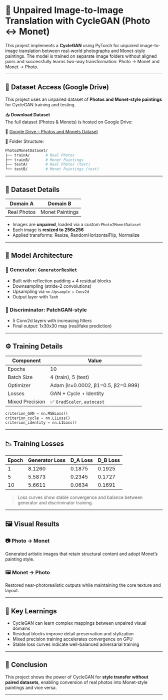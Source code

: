 # 🎨 Unpaired Image-to-Image Translation with CycleGAN (Photo ↔ Monet)

This project implements a **CycleGAN** using PyTorch for unpaired image-to-image translation between real-world photographs and Monet-style paintings. The model is trained on separate image folders without aligned pairs and successfully learns two-way transformation: Photo → Monet and Monet → Photo.

---

## 📂 Dataset Access (Google Drive)

This project uses an unpaired dataset of **Photos and Monet-style paintings** for CycleGAN training and testing.

📥 **Download Dataset**  
The full dataset (Photos & Monets) is hosted on Google Drive:

🔗 [Google Drive – Photos and Monets Dataset](https://drive.google.com/drive/folders/1KkSYKqdmO1GE6gSP38UCsOrYZ7QUGj-x?usp=sharing)

📁 Folder Structure:

```bash
Photo2MonetDataset/
├── trainA/       # Real Photos
├── trainB/       # Monet Paintings
├── testA/        # Real Photos (test)
└── testB/        # Monet Paintings (test)
```
---

## 🧾 Dataset Details

| Domain A    | Domain B        |
| ----------- | --------------- |
| Real Photos | Monet Paintings |

* Images are **unpaired**, loaded via a custom `Photo2MonetDataset`
* Each image is **resized to 256x256**
* Applied transforms: Resize, RandomHorizontalFlip, Normalize

---

## 🧠 Model Architecture

### 🔹 Generator: `GeneratorResNet`

* Built with reflection padding + 4 residual blocks
* Downsampling (stride-2 convolutions)
* Upsampling via `nn.Upsample` + `Conv2d`
* Output layer with `Tanh`

### 🔹 Discriminator: PatchGAN-style

* 5 Conv2d layers with increasing filters
* Final output: 1x30x30 map (real/fake prediction)

---

## ⚙️ Training Details

| Component       | Value                              |
| --------------- | ---------------------------------- |
| Epochs          | 10                                 |
| Batch Size      | 4 (train), 5 (test)                |
| Optimizer       | Adam (lr=0.0002, β1=0.5, β2=0.999) |
| Losses          | GAN + Cycle + Identity             |
| Mixed Precision | ✅ `GradScaler`, `autocast`         |

```python
criterion_GAN = nn.MSELoss()
criterion_cycle = nn.L1Loss()
criterion_identity = nn.L1Loss()
```

---

## 📉 Training Losses

| Epoch | Generator Loss | D\_A Loss | D\_B Loss |
| ----- | -------------- | --------- | --------- |
| 1     | 8.1260         | 0.1875    | 0.1925    |
| 5     | 5.5873         | 0.2345    | 0.1727    |
| 10    | 5.6611         | 0.0634    | 0.1691    |

> Loss curves show stable convergence and balance between generator and discriminator training.

---

## 🖼️ Visual Results

### 📷 Photo → Monet

Generated artistic images that retain structural content and adopt Monet’s painting style.

### 🖼️ Monet → Photo

Restored near-photorealistic outputs while maintaining the core texture and layout.

---

## 🧠 Key Learnings

* CycleGAN can learn complex mappings between unpaired visual domains
* Residual blocks improve detail preservation and stylization
* Mixed precision training accelerates convergence on GPU
* Stable loss curves indicate well-balanced adversarial training

---

## 🏁 Conclusion

This project shows the power of CycleGAN for **style transfer without paired datasets**, enabling conversion of real photos into Monet-style paintings and vice versa.

---
